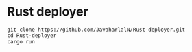 # Rust deployer
```shell
git clone https://github.com/JavaharlalN/Rust-deployer.git
cd Rust-deployer
cargo run
```
